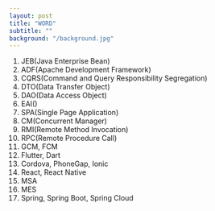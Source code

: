 ```yaml
---
layout: post
title: "WORD"
subtitle: ""
background: "/background.jpg"
---
```


1. JEB(Java Enterprise Bean)
2. ADF(Apache Development Framework)
3. CQRS(Command and Query Responsibility Segregation)
4. DTO(Data Transfer Object)
5. DAO(Data Access Object)
6. EAI()
7. SPA(Single Page Application)
8. CM(Concurrent Manager)
9. RMI(Remote Method Invocation)
10. RPC(Remote Procedure Call)
11. GCM, FCM
12. Flutter, Dart
13. Cordova, PhoneGap, Ionic
14. React, React Native
15. MSA
16. MES
17. Spring, Spring Boot, Spring Cloud

<!--
1. Programming Language
  1. Java
  2. HTML
  3. JavaScript

2. Framework
  1. JSP/Servlet
  2. Spring
  3. Spring Boot
  4. Spring Cloud

3. Architecture/Pattern
  1. MSA
  2. RPC
  3. MVC

4. Tool
  1. Maven
  2. Gradle
  3. Git
  4. Eclipse
  5. Android Studio



RMI(Remote Method Invocation)
- 분산되어 있는 객체 간 메소드 호출을 가능하게 하는 프로토콜. (JAVA RMI, CORBA, DCOM 등)

RPC(Remote Procedure Call)
- 네트워크 상 연결된 컴퓨터 내의 함수를 실행하여 분산 시스템을 구현.

Skeleton/Stub Pattern
- RMI Architecture를 구현하기 위한 패턴으로 Stub은 Skeleton에게 직렬화(Serialize)하여 원격 메소드를 호출, 
  Skeleton은 메소드의 결과를 직렬화하여 Stub에게 반환하는 구조. 

spring-boot-maven-plugin
- Spring Boot Fat-Jar 만들기 위한 플러그인

Domain-Driven-Design
- Micro Service Architecture에서 자주 언급되며, Loose Coupling과 High Cohesion을 만족하는 개념.
	* 모델과 핵심 설계는 상호 영향을 주고 받으며 구체화 된다.
	* 모델은 모든 팀 구성원들이 사용하는 언어의 근간을 이룬다.
	* 모델은 불순물을 걸러낸 핵심 지식만을 포함한다. 
- Bounded Context(제한 영역) : 독립적으로 서비스될 경우 문제가 없을 정도의 업무 범위. 




CQRS(Command and Query Responsibility Segregation) Architecture
- 명령과 조회의 책임 분리, 즉 데이터를 변경하는 부분과 데이터를 읽는 부분 분리된 구조.
데이터베이스에서 데이터를 읽는 시점과 사용자에게 UI로 보여주는 시점의 차이(*)는 반드시 존재.
이를 인정하고 CRUD에서 Read를 분리, 캐싱함으로 시점 간 차이(*)를 최소화 하는 방법.

SPA(Single Page Application) UI
- 웹 어플리케이션이 필요한 모든 정적 리소스를 최초에 한번만 다운로드. 이후 새로운 페이지에 대한 요청은 데이터만 전달받아
페이지를 갱신하므로 전체 트래픽이 감소하며, 전체 페이지를 다시 렌더링하지 않고 필요한 부분만 렌더링하기 때문에 갱신이 빠름.
- 트래픽 감소, 속도, 사용성, 반응성 향상과 사용자 경험(UX) 향상을 기대할 수 있어서 모바일 퍼스트(Mobile First) 전략에 부합.
- 단점으로는 "초기 구동 속도 문제", "검색 엔진 최적화(SEO) 문제".

PaaS(Platfrom as a Service)
- Cloud Service 개발이나 인프라에 대한 환경 제공.
IaaS(Infrastructure as a Service), PaaS, SaaS(Software as a Service) 3가지 형태. 

Apache AVRO
- RPC 및 데이터 직렬화 프레임워크. 

One View DB
- 여러 개의 DB를 마치 하나의 DB로 인식하고 사용하는 방법.

Micro Service 복잡도 증가 해결 방안
- 

GSI

Oracle CM(Concurrent Manager)

ADF(Apache Development Framework)

Apache Cordova
- 모바일 WebView 기반 크로스플랫폼, 하이브리드 앱 개발을 위한 소프트웨어.
- PhoneGap -> Adove 인수 -> Apache 기증 -> 오픈소스화.
- Java Script, CSS3, HTML5 활용.

PhoneGap
- Apache Cordova 기반인 하이브리드 앱 개발 프레임워크.
- Java Script, CSS3, HTML5 활용.

Ionic
- Apache Cordova 기반의 하이브리드 앱 개발 프레임워크.
- Java Script, CSS3, HTML5, Node.js, AngulerJS 활용.

Cradle
- 모바일 기기(SmartPhone, PDA 등)와 연결되어 서버로 데이터를 전송하는 기기. 

Android Studio
- Maven/Gradle Repository Download가 안될경우 Embedded JRE 사용을 해제하고 인증서가 추가된 JDK 경로로 설정.
-->
